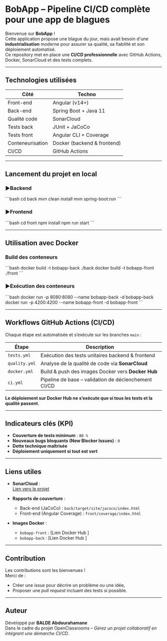 # BobApp – Pipeline CI/CD complète pour une app de blagues

Bienvenue sur **BobApp** !  
Cette application propose une blague du jour, mais avait besoin d'une **industrialisation** moderne pour assurer sa qualité, sa fiabilité et son déploiement automatisé.  
Ce repository met en place une **CI/CD professionnelle** avec GitHub Actions, Docker, SonarCloud et des tests complets.

---

## Technologies utilisées

| Côté              | Techno                             |
|-------------------|-------------------------------------|
| Front-end         | Angular (v14+)                      |
| Back-end          | Spring Boot + Java 11              |
| Qualité code      | SonarCloud                         |
| Tests back        | JUnit + JaCoCo                     |
| Tests front       | Angular CLI + Coverage             |
| Conteneurisation  | Docker (backend & frontend)        |
| CI/CD             | GitHub Actions                     |

---

## Lancement du projet en local

### ▶Backend

\`\`\`bash
cd back
mvn clean install
mvn spring-boot:run
\`\`\`

### ▶Frontend

\`\`\`bash
cd front
npm install
npm run start
\`\`\`

---

## Utilisation avec Docker

### Build des conteneurs

\`\`\`bash
docker build -t bobapp-back ./back
docker build -t bobapp-front ./front
\`\`\`

### ▶Exécution des conteneurs

\`\`\`bash
docker run -p 8080:8080 --name bobapp-back -d bobapp-back
docker run -p 4200:4200 --name bobapp-front -d bobapp-front
\`\`\`

---

## Workflows GitHub Actions (CI/CD)

Chaque étape est automatisée et s’exécute sur les branches `main` :

| Étape         | Description                                               |
|---------------|-----------------------------------------------------------|
| `tests.yml`   | Exécution des tests unitaires backend & frontend          |
| `quality.yml` | Analyse de la qualité de code via **SonarCloud**          |
| `docker.yml` | Build & push des images Docker vers **Docker Hub**        |
| `ci.yml`    | Pipeline de base – validation de déclenchement CI/CD      |

**Le déploiement sur Docker Hub ne s’exécute que si tous les tests et la qualité passent.**

---

## Indicateurs clés (KPI)

- **Couverture de tests minimum** : `80 %`
- **Nouveaux bugs bloquants (New Blocker Issues)** : `0`
- **Dette technique maîtrisée**
- **Déploiement uniquement si tout est vert**

---

## Liens utiles

- **SonarCloud** :  
  [Lien vers le projet](https://sonarcloud.io/project/overview?id=wsrahmanbalde_Gerez-un-projet-collaboratif-en-int-grant-une-demarche-CI-CD)

- **Rapports de couverture** :
   - Back-end (JaCoCo) : `back/target/site/jacoco/index.html`
   - Front-end (Angular Coverage) : `front/coverage/index.html`

- **Images Docker** :
   - `bobapp-front` : [Lien Docker Hub ]
   - `bobapp-back` : [Lien Docker Hub ]

---

## Contribution

Les contributions sont les bienvenues !  
Merci de :
- Créer une *issue* pour décrire un problème ou une idée,
- Proposer une *pull request* incluant des tests si possible.

---

## Auteur

Développé par **BALDE Abdourahamane**  
Dans le cadre du projet OpenClassrooms – _Gérez un projet collaboratif en intégrant une démarche CI/CD_.
